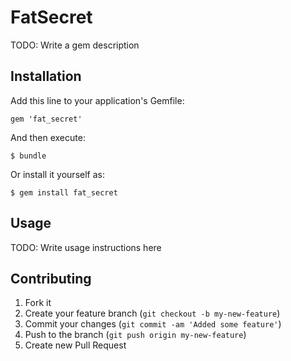 # FatSecret

TODO: Write a gem description

## Installation

Add this line to your application's Gemfile:

    gem 'fat_secret'

And then execute:

    $ bundle

Or install it yourself as:

    $ gem install fat_secret

## Usage

TODO: Write usage instructions here

## Contributing

1. Fork it
2. Create your feature branch (`git checkout -b my-new-feature`)
3. Commit your changes (`git commit -am 'Added some feature'`)
4. Push to the branch (`git push origin my-new-feature`)
5. Create new Pull Request
